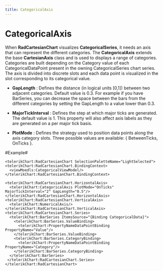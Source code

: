 ```yaml
---
title: CategoricalAxis
---
```


# CategoricalAxis #

When **RadCartesianChart** visualizes **CategoricalSeries**, it needs an axis that can represent the different categories. The **CategoricalAxis** extends the base **CartesianAxis** class and is used to displays a range of categories. Categories are built depending on the Category value of each CategoricalDataPoint present in the owning CategoricalSeries chart series. The axis is divided into discrete slots and each data point is visualized in the slot corresponding to its categorical value.

- **GapLength** :
Defines the distance (in logical units [0,1]) between two adjacent categories. Default value is 0.3. For example if you have BarSeries, you can decrease the space between the bars from the different categories by setting the GapLength to a value lower than 0.3.

- **MajorTickInterval** :  Defines the step at which major ticks are generated. The default value is 1. This property will also affect axis labels as they are generated on a per major tick basis.

- **PlotMode** : Defines the strategy used to position data points along the axis category slots. Three possible values are available: { BetweenTicks, OnTicks }.

#Example#

    <telerikChart:RadCartesianChart SelectionPaletteName="LightSelected">
    <telerikChart:RadCartesianChart.BindingContext>
      <viewMoedls:CategoricalViewModel/>
    </telerikChart:RadCartesianChart.BindingContext>
    
    <telerikChart:RadCartesianChart.HorizontalAxis>
      <telerikChart:CategoricalAxis PlotMode="OnTicks" MajorTickInterval="2" GapLength="0.5"/>
    </telerikChart:RadCartesianChart.HorizontalAxis>
    <telerikChart:RadCartesianChart.VerticalAxis>
      <telerikChart:NumericalAxis/>
    </telerikChart:RadCartesianChart.VerticalAxis>
    <telerikChart:RadCartesianChart.Series>
      <telerikChart:BarSeries ItemsSource="{Binding CategoricalData}">
        <telerikChart:BarSeries.ValueBinding>
          <telerikChart:PropertyNameDataPointBinding PropertyName="Value"/>
        </telerikChart:BarSeries.ValueBinding>
        <telerikChart:BarSeries.CategoryBinding>
          <telerikChart:PropertyNameDataPointBinding PropertyName="Category"/>
        </telerikChart:BarSeries.CategoryBinding>
      </telerikChart:BarSeries>
     </telerikChart:RadCartesianChart.Series>
    </telerikChart:RadCartesianChart>
